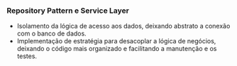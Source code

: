 ### Repository Pattern e Service Layer
* Isolamento da lógica de acesso aos dados, deixando abstrato a conexão com o banco de dados.
* Implementação de estratégia para desacoplar a lógica de negócios, deixando o código mais organizado e facilitando a manutenção e os testes.
